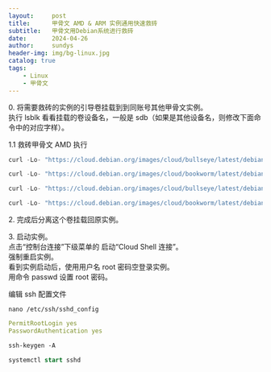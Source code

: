 ```yaml
---
layout:     post
title:      甲骨文 AMD & ARM 实例通用快速救砖
subtitle:   甲骨文用Debian系统进行救砖
date:       2024-04-26
author:     sundys
header-img: img/bg-linux.jpg
catalog: true
tags:
    - Linux
    - 甲骨文
---
```


0\. 将需要救砖的实例的引导卷挂载到到同账号其他甲骨文实例。  
执行 lsblk 看看挂载的卷设备名，一般是 sdb（如果是其他设备名，则修改下面命令中的对应字样）。

1.1 救砖甲骨文 AMD 执行

```javascript
curl -Lo- "https://cloud.debian.org/images/cloud/bullseye/latest/debian-11-nocloud-amd64.tar.xz" | tar -xJO | dd of=/dev/sdb bs=1M
```

```javascript
curl -Lo- "https://cloud.debian.org/images/cloud/bookworm/latest/debian-12-nocloud-amd64.tar.xz" | tar -xJO | dd of=/dev/sdb bs=1M
```

```javascript
curl -Lo- "https://cloud.debian.org/images/cloud/bullseye/latest/debian-11-nocloud-arm64.tar.xz" | tar -xJO | dd of=/dev/sdb bs=1M
```

```javascript
curl -Lo- "https://cloud.debian.org/images/cloud/bookworm/latest/debian-12-nocloud-arm64.tar.xz" | tar -xJO | dd of=/dev/sdb bs=1M
```

2\. 完成后分离这个卷挂载回原实例。

3\. 启动实例。  
点击“控制台连接”下级菜单的 启动“Cloud Shell 连接”。  
强制重启实例。  
看到实例启动后，使用用户名 root 密码空登录实例。  
用命令 passwd 设置 root 密码。

编辑 ssh 配置文件

```undefined
nano /etc/ssh/sshd_config
```

```yaml
PermitRootLogin yes
PasswordAuthentication yes
```

```css
ssh-keygen -A
```

```sql
systemctl start sshd
```